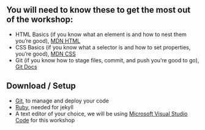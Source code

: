 ---
---

## You will need to know these to get the most out of the workshop:

* HTML Basics (if you know what an element is and how to nest them you’re good), [MDN HTML](https://developer.mozilla.org/.../Introdu.../Getting_started)
* CSS Basics (if you know what a selector is and how to set properties, you’re good), [MDN CSS](https://developer.mozilla.org/.../Getting.../CSS_basics)
* Git (if you know how to stage files, commit, and push you’re good to go), [Git Docs](https://guides.github.com/introduction/git-handbook/)


## Download / Setup

* [Git](https://git-scm.com/), to manage and deploy your code
* [Ruby](https://www.ruby-lang.org/en/), needed for jekyll
* A text editor of your choice, we will be using [Microsoft Visual Studio Code](https://code.visualstudio.com/) for this workshop
